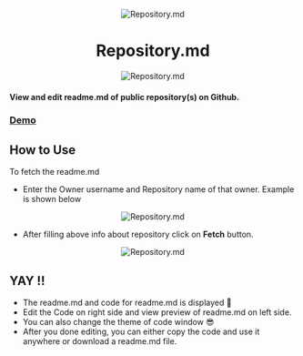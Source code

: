<p align="center">
	<img src="https://user-images.githubusercontent.com/57860123/114352202-38c21380-9b89-11eb-8fb1-878307c6257e.png" align="center" alt="Repository.md"/>
</p>


<h1 align="center">Repository.md</h1>

<p align="center">
<img src="https://visitor-badge.laobi.icu/badge?page_id=dhwaj1902.repository_readme.md" align="center" alt="Repository.md"/>
</p>
<h4>View and edit readme.md of public repository(s) on Github.</h4>
<h3>
<a href="https://repositorymd.netlify.app/">
	Demo
</a>
	</h3>
<h2>How to Use</h2>
<p>To fetch the readme.md 
</p>
<ul>
<li>Enter the Owner username and Repository name of that owner. Example is shown below</li>
	</ul>
<p align="center">
	<img src="https://user-images.githubusercontent.com/57860123/114352039-01ebfd80-9b89-11eb-8d7f-c3b6dbbdb2d2.png" align="center" alt="Repository.md"/>
</p>


<ul>
<li>After filling above info about repository click on <strong>Fetch</strong> button.</li>
</ul>

<p align="center">
	<img src="https://user-images.githubusercontent.com/57860123/114356577-68274f00-9b8e-11eb-923d-a1bec01a59c6.png" align="center" alt="Repository.md"/>
</p>

<h2>YAY !!</h2>
<ul>
<li>The readme.md and code for readme.md is displayed 🤩</li>
<li>Edit the Code on right side and view preview of readme.md on left side.</li>
<li>You can also change the theme of code window 😎</li>
<li>After you done editing, you can either copy the code and use it anywhere or download a readme.md file.</li>
	</ul>
